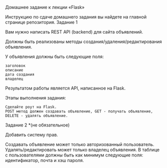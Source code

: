Домашнее задание к лекции «Flask»

Инструкцию по сдаче домашнего задания вы найдете на главной странице репозитория.
Задание 1 

Вам нужно написать REST API (backend) для сайта объявлений.

Должны быть реализованы методы создания/удаления/редактирования объявления.

У объявления должны быть следующие поля:

    заголовок
    описание
    дата создания
    владелец

Результатом работы является API, написанное на Flask.

Этапы выполнения задания:

    Сделайте роут на Flask.
    POST метод должен создавать объявление, GET - получать объявление, DELETE - удалять объявление.

Задание 2 *(не обязательное)

Добавить систему прав.

Создавать объявление может только авторизованный пользователь. Удалять/редактировать может только владелец объявления. В таблице с пользователями должны быть как минимум следующие поля: идентификатор, почта и хэш пароля.